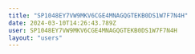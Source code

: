 ```yaml
---
title: "SP1048EY7VW9MKV6CGE4MNAGQGTEKB0DS1W7F7N4H"
date: 2024-03-10T14:26:43.789Z
user: SP1048EY7VW9MKV6CGE4MNAGQGTEKB0DS1W7F7N4H
layout: "users"
---
```

    